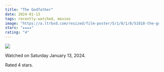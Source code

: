 ```yaml
---
title: "The Godfather"
date: 2024-01-13
tags: recently-watched, movies
image: "https://a.ltrbxd.com/resized/film-poster/5/1/8/1/8/51818-the-godfather-0-600-0-900-crop.jpg?v=bca8b67402"
stars: "★★★★"
rating: "4"
---
```


<div class="letterboxd-movie-data-content">
   <p><img src="https://a.ltrbxd.com/resized/film-poster/5/1/8/1/8/51818-the-godfather-0-600-0-900-crop.jpg?v=bca8b67402"/></p> <p>Watched on Saturday January 13, 2024.</p> 
  <p>Rated 4 stars.<p>
  <div class="float-clear"></div>
</div>